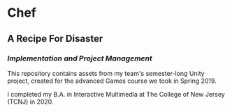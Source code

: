 # Chef
## A Recipe For Disaster
### _Implementation and Project Management_ 

This repository contains assets from my team's semester-long Unity project, created for the advanced Games course we took in Spring 2019.

I completed my B.A. in Interactive Multimedia at The College of New Jersey (TCNJ) in 2020.